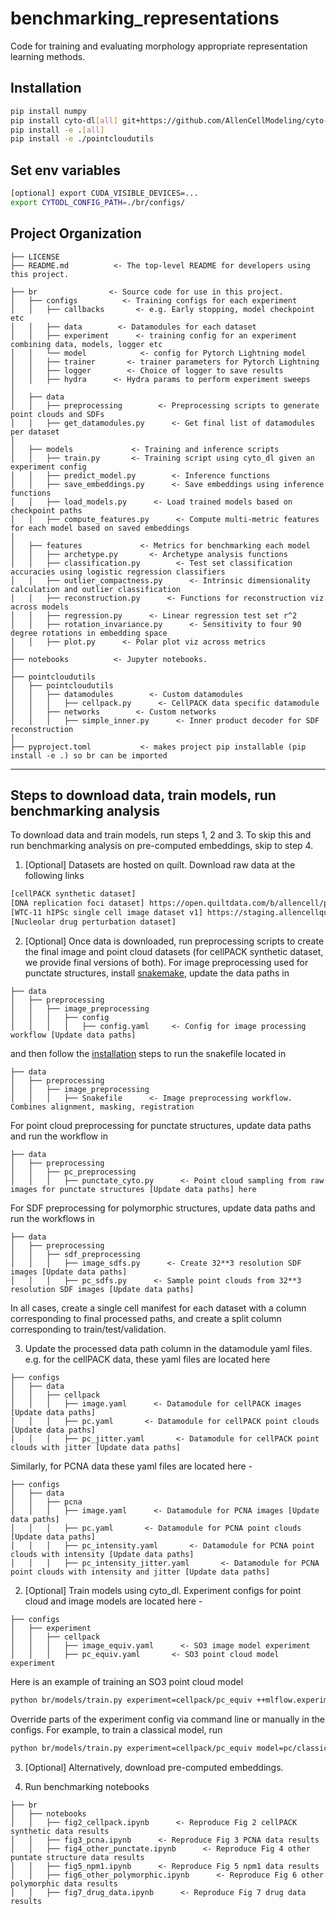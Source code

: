 # benchmarking_representations

Code for training and evaluating morphology appropriate representation learning methods.

## Installation

```bash
pip install numpy
pip install cyto-dl[all] git+https://github.com/AllenCellModeling/cyto-dl@br_release
pip install -e .[all]
pip install -e ./pointcloudutils
```

## Set env variables

```bash
[optional] export CUDA_VISIBLE_DEVICES=...
export CYTODL_CONFIG_PATH=./br/configs/
```

## Project Organization

```
├── LICENSE
├── README.md          <- The top-level README for developers using this project.

├── br                <- Source code for use in this project.
│   ├── configs          <- Training configs for each experiment
│   │   ├── callbacks       <- e.g. Early stopping, model checkpoint etc
│   │   ├── data        <- Datamodules for each dataset
│   │   ├── experiment      <- training config for an experiment combining data, models, logger etc
│   │   └── model            <- config for Pytorch Lightning model
│   │   ├── trainer       <- trainer parameters for Pytorch Lightning
│   │   ├── logger        <- Choice of logger to save results
│   │   ├── hydra      <- Hydra params to perform experiment sweeps
│
│   ├── data
│   │   ├── preprocessing        <- Preprocessing scripts to generate point clouds and SDFs
│   │   ├── get_datamodules.py      <- Get final list of datamodules per dataset
│
│   ├── models             <- Training and inference scripts
│   │   ├── train.py       <- Training script using cyto_dl given an experiment config
│   │   ├── predict_model.py        <- Inference functions
│   │   ├── save_embeddings.py      <- Save embeddings using inference functions
│   │   ├── load_models.py      <- Load trained models based on checkpoint paths
│   │   ├── compute_features.py      <- Compute multi-metric features for each model based on saved embeddings
│
│   ├── features             <- Metrics for benchmarking each model
│   │   ├── archetype.py       <- Archetype analysis functions
│   │   ├── classification.py        <- Test set classification accuracies using logistic regression classifiers
│   │   ├── outlier_compactness.py      <- Intrinsic dimensionality calculation and outlier classification
│   │   ├── reconstruction.py      <- Functions for reconstruction viz across models
│   │   ├── regression.py      <- Linear regression test set r^2
│   │   ├── rotation_invariance.py      <- Sensitivity to four 90 degree rotations in embedding space
│   │   ├── plot.py      <- Polar plot viz across metrics
│
├── notebooks          <- Jupyter notebooks.
│
├── pointcloudutils
│   ├── pointcloudutils
│   │   ├── datamodules        <- Custom datamodules
│   │   │   ├── cellpack.py      <- CellPACK data specific datamodule
│   │   ├── networks        <- Custom networks
│   │   │   ├── simple_inner.py      <- Inner product decoder for SDF reconstruction
│
├── pyproject.toml           <- makes project pip installable (pip install -e .) so br can be imported
```

______________________________________________________________________

## Steps to download data, train models, run benchmarking analysis

To download data and train models, run steps 1, 2 and 3. To skip this and run benchmarking analysis on pre-computed embeddings, skip to step 4.

1. \[Optional\] Datasets are hosted on quilt. Download raw data at the following links

```bash
[cellPACK synthetic dataset]
[DNA replication foci dataset] https://open.quiltdata.com/b/allencell/packages/aics/nuclear_project_dataset_4
[WTC-11 hIPSc single cell image dataset v1] https://staging.allencellquilt.org/b/allencell/tree/aics/hipsc_single_cell_image_dataset/
[Nucleolar drug perturbation dataset]
```

2. \[Optional\] Once data is downloaded, run preprocessing scripts to create the final image and point cloud datasets (for cellPACK synthetic dataset, we provide final versions of both). For image preprocessing used for punctate structures, install [snakemake](https://snakemake.readthedocs.io/en/stable/getting_started/installation.html), update the data paths in

```
├── data
│   ├── preprocessing
│   │   ├── image_preprocessing
│   │   │   ├── config
│   │   │   │   ├── config.yaml     <- Config for image processing workflow [Update data paths]
```

and then follow the [installation](https://github.com/AllenCellModeling/benchmarking_representations/br/data/preprocessing/image_preprocessing/README.md) steps to run the snakefile located in

```
├── data
│   ├── preprocessing
│   │   ├── image_preprocessing
│   │   │   ├── Snakefile      <- Image preprocessing workflow. Combines alignment, masking, registration
```

For point cloud preprocessing for punctate structures, update data paths and run the workflow in

```
├── data
│   ├── preprocessing
│   │   ├── pc_preprocessing
│   │   │   ├── punctate_cyto.py      <- Point cloud sampling from raw images for punctate structures [Update data paths] here
```

For SDF preprocessing for polymorphic structures, update data paths and run the workflows in

```
├── data
│   ├── preprocessing
│   │   ├── sdf_preprocessing
│   │   │   ├── image_sdfs.py      <- Create 32**3 resolution SDF images [Update data paths]
│   │   │   ├── pc_sdfs.py      <- Sample point clouds from 32**3 resolution SDF images [Update data paths]
```

In all cases, create a single cell manifest for each dataset with a column corresponding to final processed paths, and create a split column corresponding to train/test/validation.

3. Update the processed data path column in the datamodule yaml files. e.g. for the cellPACK data, these yaml files are located here

```
├── configs
│   ├── data
│   │   ├── cellpack
│   │   │   ├── image.yaml      <- Datamodule for cellPACK images [Update data paths]
│   │   │   ├── pc.yaml       <- Datamodule for cellPACK point clouds [Update data paths]
│   │   │   ├── pc_jitter.yaml       <- Datamodule for cellPACK point clouds with jitter [Update data paths]
```

Similarly, for PCNA data these yaml files are located here -

```
├── configs
│   ├── data
│   │   ├── pcna
│   │   │   ├── image.yaml      <- Datamodule for PCNA images [Update data paths]
│   │   │   ├── pc.yaml       <- Datamodule for PCNA point clouds [Update data paths]
│   │   │   ├── pc_intensity.yaml       <- Datamodule for PCNA point clouds with intensity [Update data paths]
│   │   │   ├── pc_intensity_jitter.yaml       <- Datamodule for PCNA point clouds with intensity and jitter [Update data paths]
```

2. \[Optional\] Train models using cyto_dl. Experiment configs for point cloud and image models are located here -

```
├── configs
│   ├── experiment
│   │   ├── cellpack
│   │   │   ├── image_equiv.yaml      <- SO3 image model experiment
│   │   │   ├── pc_equiv.yaml       <- SO3 point cloud model experiment
```

Here is an example of training an SO3 point cloud model

```bash
python br/models/train.py experiment=cellpack/pc_equiv ++mlflow.experiment_name=[EXPERIMENT_NAME] ++mlflow.run_name=[RUN_NAME]
```

Override parts of the experiment config via command line or manually in the configs. For example, to train a classical model, run

```bash
python br/models/train.py experiment=cellpack/pc_equiv model=pc/classical_earthmovers_sphere ++mlflow.experiment_name=[EXPERIMENT_NAME] ++mlflow.run_name=[RUN_NAME]
```

3. \[Optional\] Alternatively, download pre-computed embeddings.

4. Run benchmarking notebooks

```
├── br
│   ├── notebooks
│   │   ├── fig2_cellpack.ipynb      <- Reproduce Fig 2 cellPACK synthetic data results
│   │   ├── fig3_pcna.ipynb      <- Reproduce Fig 3 PCNA data results
│   │   ├── fig4_other_punctate.ipynb      <- Reproduce Fig 4 other puntate structure data results
│   │   ├── fig5_npm1.ipynb      <- Reproduce Fig 5 npm1 data results
│   │   ├── fig6_other_polymorphic.ipynb      <- Reproduce Fig 6 other polymorphic data results
│   │   ├── fig7_drug_data.ipynb      <- Reproduce Fig 7 drug data results
```
